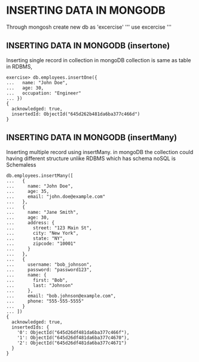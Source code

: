 # INSERTING DATA IN MONGODB

Through mongosh create new db as 'excercise'
'''
use excercise
'''

## INSERTING DATA IN MONGODB (insertone)
Inserting single record in collection in mongoDB collection is same as table in RDBMS, 

```
exercise> db.employees.insertOne({
...   name: "John Doe",
...   age: 30,
...   occupation: "Engineer"
... })
{
  acknowledged: true,
  insertedId: ObjectId("645d262b481da6ba377c466d")
}
```

## INSERTING DATA IN MONGODB (insertMany)

Inserting multiple record using insertMany. in mongoDB the collection could having different structure unlike RDBMS which has schema noSQL is Schemaless
```
db.employees.insertMany([
...   {
...     name: "John Doe",
...     age: 35,
...     email: "john.doe@example.com"
...   },
...   {
...     name: "Jane Smith",
...     age: 30,
...     address: {
...       street: "123 Main St",
...       city: "New York",
...       state: "NY",
...       zipcode: "10001"
...     }
...   },
...   {
...     username: "bob_johnson",
...     password: "password123",
...     name: {
...       first: "Bob",
...       last: "Johnson"
...     },
...     email: "bob.johnson@example.com",
...     phone: "555-555-5555"
...   }
... ])
{
  acknowledged: true,
  insertedIds: {
    '0': ObjectId("645d26df481da6ba377c466f"),
    '1': ObjectId("645d26df481da6ba377c4670"),
    '2': ObjectId("645d26df481da6ba377c4671")
  }
}
```
